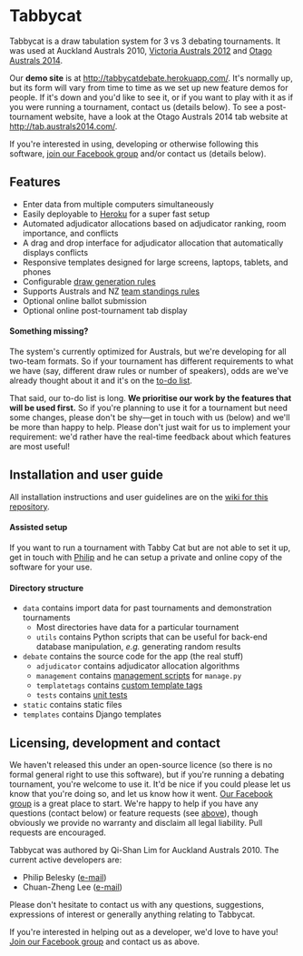 # Tabbycat

Tabbycat is a draw tabulation system for 3 vs 3 debating tournaments. It was used at Auckland Australs 2010, [Victoria Australs 2012](http://australs2012.com) and [Otago Australs 2014](http://australs2014.com).

Our **demo site** is at http://tabbycatdebate.herokuapp.com/. It's normally up, but its form will vary from time to time as we set up new feature demos for people. If it's down and you'd like to see it, or if you want to play with it as if you were running a tournament, contact us (details below). To see a post-tournament website, have a look at the Otago Australs 2014 tab website at http://tab.australs2014.com/.

If you're interested in using, developing or otherwise following this software,
[join our Facebook group](https://www.facebook.com/groups/tabbycat.debate/) and/or contact us (details below).

## Features

- Enter data from multiple computers simultaneously
- Easily deployable to [Heroku](https://www.heroku.com) for a super fast setup
- Automated adjudicator allocations based on adjudicator ranking, room importance, and conflicts
- A drag and drop interface for adjudicator allocation that automatically displays conflicts
- Responsive templates designed for large screens, laptops, tablets, and phones
- Configurable [draw generation rules](https://github.com/czlee/tabbycat/wiki/Draw-generation)
- Supports Australs and NZ [team standings rules](https://github.com/czlee/tabbycat/wiki/Team-standings-rules)
- Optional online ballot submission
- Optional online post-tournament tab display

#### Something missing?

The system's currently optimized for Australs, but we're developing for all two-team formats. So if your tournament has different requirements to what we have (say, different draw rules or number of speakers), odds are we've already thought about it and it's on the [to-do list](https://github.com/czlee/tabbycat/issues).

That said, our to-do list is long. **We prioritise our work by the features that will be used first.** So if you're planning to use it for a tournament but need some changes, please don't be shy—get in touch with us (below) and we'll be more than happy to help. Please don't just wait for us to implement your requirement: we'd rather have the real-time feedback about which features are most useful!
 
## Installation and user guide
All installation instructions and user guidelines are on the [wiki for this repository](https://github.com/czlee/tabbycat/wiki/).

#### Assisted setup

If you want to run a tournament with Tabby Cat but are not able to set it up, get in touch with [Philip](http://www.google.com/recaptcha/mailhide/d?k=01aItEbHtwnn1PzIPGGM9W8A==&c=XWljk2iGokfhziV2Rt4OiKA5uab1vCrnxwXcPUsWgnM=) and he can setup a private and online copy of the software for your use.

#### Directory structure
* `data` contains import data for past tournaments and demonstration tournaments
    * Most directories have data for a particular tournament
    * `utils` contains Python scripts that can be useful for back-end database manipulation, _e.g._ generating random results
* `debate` contains the source code for the app (the real stuff)
    * `adjudicator` contains adjudicator allocation algorithms
    * `management` contains [management scripts](https://docs.djangoproject.com/en/dev/howto/custom-management-commands/) for `manage.py`
    * `templatetags` contains [custom template tags](https://docs.djangoproject.com/en/dev/howto/custom-template-tags/)
    * `tests` contains [unit tests](https://docs.djangoproject.com/en/dev/topics/testing/overview/)
* `static` contains static files
* `templates` contains Django templates

## Licensing, development and contact

We haven't released this under an open-source licence (so there is no formal general right to use this software), but if you're running a debating tournament, you're welcome to use it. It'd be nice if you could please let us know that you're doing so, and let us know how it went. [Our Facebook group](https://www.facebook.com/groups/tabbycat.debate/) is a great place to start. We're happy to help if you have any questions (contact below) or feature requests (see [above](#something-missing)), though obviously we provide no warranty and disclaim all legal liability. Pull requests are encouraged.

Tabbycat was authored by Qi-Shan Lim for Auckland Australs 2010. The current active developers are:
* Philip Belesky ([e-mail](http://www.google.com/recaptcha/mailhide/d?k=01aItEbHtwnn1PzIPGGM9W8A==&c=XWljk2iGokfhziV2Rt4OiKA5uab1vCrnxwXcPUsWgnM=))
* Chuan-Zheng Lee ([e-mail](mailto:czlee@stanford.edu))

Please don't hesitate to contact us with any questions, suggestions, expressions of interest or generally anything relating to Tabbycat.

If you're interested in helping out as a developer, we'd love to have you! [Join our Facebook group](https://www.facebook.com/groups/tabbycat.debate/) and contact us as above.
